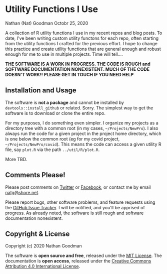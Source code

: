 Utility Functions I Use
================
Nathan (Nat) Goodman
Octobr 25, 2020

<!-- README.md is generated from README.Rmd. Please edit that file -->
A collection of R utility functions I use in my recent repos and blog posts. To date, I've been writing custom utility functons for each repo, often starting from the utility functions I crafted for the previous effort. I hope to change this practice and create utility functions that are general enough and robust enough for me to use in multiple projects. Time will tell....

**THE SOFTWARE IS A WORK IN PROGRESS. THE CODE IS ROUGH and SOFTWARE DOCUMENTATION NONEXISTENT. MUCH OF THE CODE DOESN'T WORK!! PLEASE GET IN TOUCH IF YOU NEED HELP**

Installation and Usage
----------------------

The software is **not a package** and cannot be installed by `devtools::install_github` or related. Sorry. The simplest way to get the software is to download or clone the entire repo.

For my purposes, I do something even simpler. I organize my projects as a directory tree with a common root (in my cases, `~/Projects/NewPro`). I also always run the code for a given project in the project home directory, which is one below the common root (eg for my covid project, `~/Projects/NewPro/covid`). This means the code can access a given utility R file, say `plot.R` via the path `../util/R/plot.R`.

More TBD.

Comments Please!
----------------

Please post comments on [Twitter](https://twitter.com/gnatgoodman) or [Facebook](https://www.facebook.com/nathan.goodman.3367), or contact me by email <natg@shore.net>.

Please report bugs, other software problems, and feature requests using the [GitHub Issue Tracker](https://github.com/natgoodman/util/issues). I will be notified, and you'll be apprised of progress. As already noted, the software is still rough and software documentation nonexistent.

Copyright & License
-------------------

Copyright (c) 2020 Nathan Goodman

The software is **open source and free**, released under the [MIT License](https://opensource.org/licenses/MIT). The documentation is **open access**, released under the [Creative Commons Attribution 4.0 International License](https://creativecommons.org/licenses/by/4.0).
